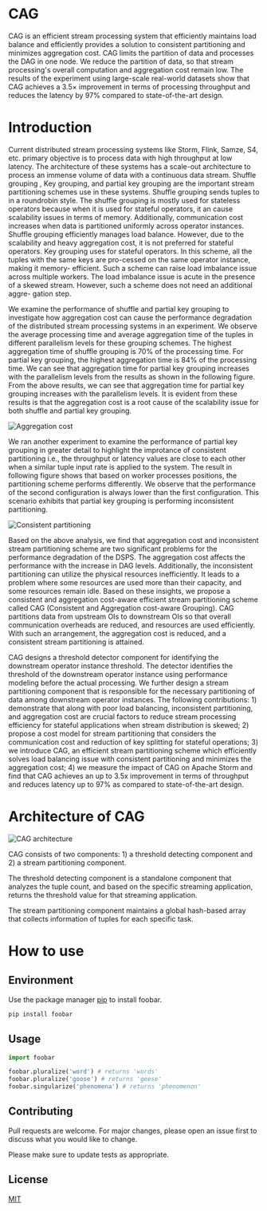 # CAG
CAG is an efficient stream processing system that efficiently maintains load balance and efficiently provides a solution to consistent partitioning and minimizes aggregation cost. CAG limits the partition of data and processes the DAG in one node. We reduce the partition of data, so that stream processing's overall computation and aggregation cost remain low. The results of the experiment using large-scale real-world datasets show that CAG achieves a 3.5× improvement in terms of processing throughput and reduces the latency by 97% compared to state-of-the-art design. 

# Introduction
Current distributed stream processing systems like Storm, Flink, Samze, S4, etc. primary objective is to process data with high throughput at low latency. The architecture of these systems has a scale-out architecture to process an immense volume of data with a continuous data stream. Shuffle grouping , Key grouping, and partial key grouping are the important stream partitioning schemes use in these systems. Shuffle grouping sends tuples to  in a roundrobin style. The shuffle grouping is mostly used for stateless operators because when it is used for stateful operators, it an cause scalability issues in terms of memory. Additionally, communication cost increases when data is partitioned uniformly across operator instances. Shuffle grouping efficiently manages load balance. However, due to the scalability and heavy aggregation cost, it is not preferred for stateful operators. Key grouping uses for stateful operators. In this scheme, all the tuples with the same keys are pro-cessed on the same operator instance, making it memory- efficient. Such a scheme can raise load imbalance issue across multiple workers. The load imbalance issue is acute in the presence of a skewed stream. However, such a scheme does not need an additional aggre- gation step. 

We examine the performance of shuffle and partial key grouping to investigate how aggregation cost can cause the performance degradation of the distributed stream processing systems in an experiment. We observe the average processing time and average aggregation time of the tuples in different parallelism levels for these grouping schemes. The highest aggregation time of shuffle grouping is 70% of the processing time. For partial key grouping, the highest aggregation time is 84% of the processing time. We can see that aggregation time for partial key grouping increases with the parallelism levels from the results as shown in the following figure. From the above results, we can see that aggregation time for partial key grouping increases with the parallelism levels. It is evident from these results is that the aggregation cost is a root cause of the scalability issue for both shuffle and partial key grouping.

![Aggregation cost](https://github.com/mudassar66/CAG/blob/main/images/aggregation_cost.png?raw=true)

We ran another experiment to examine the performance of partial key grouping in greater detail to highlight the improtance of consistent partitioning i.e., the throughput or latency values are close to each other when a similar tuple input rate is applied to the system. The result in following figure shows that based on worker processes positions, the partitioning scheme performs differently. We observe that the performance of the second configuration is always lower than the first configuration. This scenario exhibits that partial key grouping is performing inconsistent partitioning.  

![Consistent partitioning](https://github.com/mudassar66/CAG/blob/main/images/consistency.png?raw=true)

Based on the above analysis, we find that aggregation cost and inconsistent stream partitioning scheme are two significant problems for the performance degradation of the DSPS. The aggregation cost affects the performance with the increase in DAG levels. Additionally, the inconsistent partitioning can utilize the physical resources inefficiently. It leads to a problem where some resources are used more than their capacity, and some resources remain idle.  Based on these insights, we propose a consistent and aggregation cost-aware efficient stream partitioning scheme called CAG (Consistent and Aggregation cost-aware Grouping). CAG partitions data from upstream OIs to downstream OIs so that overall communication overheads are reduced, and resources are used efficiently. With such an arrangement, the aggregation cost is reduced, and a consistent stream partitioning is attained.


CAG designs a threshold detector component for identifying the downstream operator instance threshold. The detector identifies the threshold of the downstream operator instance using performance modeling before the actual processing. We further design a stream partitioning component that is responsible for the necessary partitioning of data among downstream operator instances. The following contributions: 1) demonstrate that along with poor load balancing, inconsistent partitioning, and aggregation cost are crucial factors to reduce stream processing efficiency for stateful applications when stream distribution is skewed; 2) propose a cost model for stream partitioning that considers the communication cost and reduction of key splitting for stateful operations; 3) we introduce CAG, an efficient stream partitioning scheme which efficiently solves load balancing issue with consistent partitioning and minimizes the aggregation cost; 4) we measure the impact of CAG on Apache Storm and find that CAG achieves an up to 3.5x improvement in terms of throughput and reduces latency up to 97% as compared to state-of-the-art design. 


# Architecture of CAG

![CAG architecture](https://github.com/mudassar66/CAG/blob/main/images/cag_main.png?raw=true)

CAG consists of two components: 1) a threshold detecting component and 2) a stream partitioning component. 

The threshold detecting component is a standalone component that analyzes the tuple count, and based on the specific streaming application, returns the threshold value for that streaming application. 

The stream partitioning component maintains a global hash-based array that collects information of tuples for each specific task. 

# How to use

## Environment


Use the package manager [pip](https://pip.pypa.io/en/stable/) to install foobar.

```bash
pip install foobar
```

## Usage


```python
import foobar

foobar.pluralize('word') # returns 'words'
foobar.pluralize('goose') # returns 'geese'
foobar.singularize('phenomena') # returns 'phenomenon'
```

## Contributing
Pull requests are welcome. For major changes, please open an issue first to discuss what you would like to change.

Please make sure to update tests as appropriate.

## License
[MIT](https://choosealicense.com/licenses/mit/)
